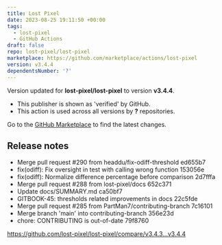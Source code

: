 ```yaml
---
title: Lost Pixel
date: 2023-08-25 19:11:50 +00:00
tags:
  - lost-pixel
  - GitHub Actions
draft: false
repo: lost-pixel/lost-pixel
marketplace: https://github.com/marketplace/actions/lost-pixel
version: v3.4.4
dependentsNumber: '?'
---
```



Version updated for **lost-pixel/lost-pixel** to version **v3.4.4**.
- This publisher is shown as 'verified' by GitHub.
- This action is used across all versions by **?** repositories.

Go to the [GitHub Marketplace](https://github.com/marketplace/actions/lost-pixel) to find the latest changes.

## Release notes

- Merge pull request #290 from headdu/fix-odiff-threshold  ed655b7
- fix(odiff): Fix oversight in test with calling wrong function  153056e
- fix(odiff): Normalize difference percentage before comparison  2d7fffa
- Merge pull request #288 from lost-pixel/docs  652c371
- Update docs/SUMMARY.md  ca50bf7
- GITBOOK-45: thresholds related improvements in docs  22c5fde
- Merge pull request #285 from PartMan7/contributing-branch  7c16101
- Merge branch &#39;main&#39; into contributing-branch  356e23d
- chore: CONTRIBUTING is out-of-date  79f8760

https://github.com/lost-pixel/lost-pixel/compare/v3.4.3...v3.4.4
